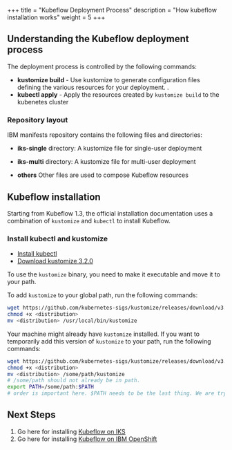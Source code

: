 +++
title = "Kubeflow Deployment Process"
description = "How kubeflow installation works"
weight = 5
+++

## Understanding the Kubeflow deployment process

The deployment process is controlled by the following commands:

* **kustomize build** - Use kustomize to generate configuration files defining
  the various resources for your deployment. .
* **kubectl apply** - Apply the resources created by `kustomize build` to the
  kubenetes cluster

### Repository layout

IBM manifests repository contains the following files and directories:

* **iks-single** directory: A kustomize file for single-user deployment
* **iks-multi** directory: A kustomize file for multi-user deployment

* **others** Other files are used to compose Kubeflow resources

## Kubeflow installation

Starting from Kubeflow 1.3, the official installation documentation uses a combination of `kustomize` and `kubectl` to install Kubeflow.

### Install kubectl and kustomize

* [Install kubectl](https://kubernetes.io/docs/tasks/tools/#kubectl) 
* [Download kustomize 3.2.0](https://github.com/kubernetes-sigs/kustomize/releases/tag/v3.2.0)

To use the `kustomize` binary, you need to make it executable and move it to your path.

To add `kustomize` to your global path, run the following commands:

```bash
wget https://github.com/kubernetes-sigs/kustomize/releases/download/v3.2.0/<distribution>
chmod +x <distribution>
mv <distribution> /usr/local/bin/kustomize
```

Your machine might already have `kustomize` installed. If you want to temporarily add this version of `kustomize` to your path, run the following commands:

```bash
wget https://github.com/kubernetes-sigs/kustomize/releases/download/v3.2.0/<distribution>
chmod +x <distribution>
mv <distribution> /some/path/kustomize
# /some/path should not already be in path. 
export PATH=/some/path:$PATH
# order is important here. $PATH needs to be the last thing. We are trying to put our kustomize before the kustomize installtion in system.
```

 ## Next Steps

 1. Go here for installing [Kubeflow on IKS](/docs/distributions/ibm/deploy/install-kubeflow-on-iks)
 2. Go here for installing [Kubeflow on IBM OpenShift](/docs/distributions/ibm/deploy/install-kubeflow-on-ibm-openshift)
